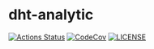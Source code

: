# dht-analytic

[![Actions Status][actions badge]][actions]
[![CodeCov][codecov badge]][codecov]
[![LICENSE][license badge]][license]



<!-- Links -->
[actions]: https://github.com/sifis-home/dht-monitor/actions
[codecov]: https://codecov.io/gh/sifis-home/dht-monitor
[license]: LICENSES/MIT.txt

<!-- Badges -->
[actions badge]: https://github.com/sifis-home/dht-monitor/workflows/dht-monitor/badge.svg
[codecov badge]: https://codecov.io/gh/sifis-home/dht-monitor/branch/master/graph/badge.svg
[license badge]: https://img.shields.io/badge/license-MIT-blue.svg
